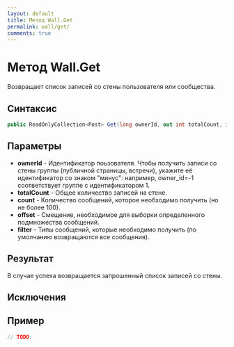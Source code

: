 ```yaml
---
layout: default
title: Метод Wall.Get
permalink: wall/get/
comments: true
---
```

# Метод Wall.Get
Возвращает список записей со стены пользователя или сообщества.

## Синтаксис
```csharp
public ReadOnlyCollection<Post> Get(long ownerId, out int totalCount, int? count = null, int? offset = null, WallFilter filter)
```

## Параметры
+ **ownerId** - Идентификатор поьзователя. Чтобы получить записи со стены группы (публичной страницы, встречи), укажите её идентификатор со знаком "минус": например, owner_id=-1 соответствует группе с идентификатором 1.
+ **totalCount** - Общее количество записей на стене.
+ **count** - Количество сообщений, которое необходимо получить (но не более 100).
+ **offset** - Смещение, необходимое для выборки определенного подмножества сообщений.
+ **filter** - Типы сообщений, которые необходимо получить (по умолчанию возвращаются все сообщения).

## Результат
В случае успеха возвращается запрошенный список записей со стены.

## Исключения

## Пример
```csharp
// TODO:
```